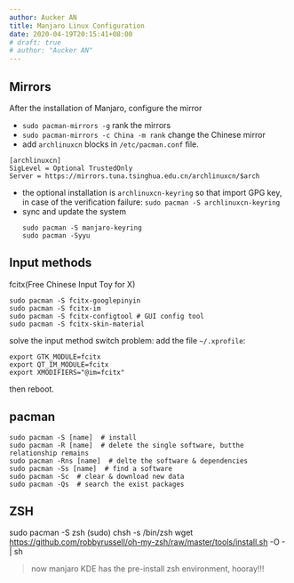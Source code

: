 ```yaml
---
author: Aucker AN
title: Manjaro Linux Configuration
date: 2020-04-19T20:15:41+08:00
# draft: true
# author: "Aucker AN"
---
```


## Mirrors
After the installation of Manjaro, configure the mirror
* `sudo pacman-mirrors -g` rank the mirrors
* `sudo pacman-mirrors -c China -m rank` change the Chinese mirror
* add `archlinuxcn` blocks in `/etc/pacman.conf` file.

```shell
[archlinuxcn]
SigLevel = Optional TrustedOnly
Server = https://mirrors.tuna.tsinghua.edu.cn/archlinuxcn/$arch
```
* the optional installation is `archlinuxcn-keyring` so that import GPG key, in case of the verification failure:
    `sudo pacman -S archlinuxcn-keyring`
* sync and update the system  
    ```shell
    sudo pacman -S manjaro-keyring
    sudo pacman -Syyu
    ```
## Input methods
fcitx(Free Chinese Input Toy for X)
```
sudo pacman -S fcitx-googlepinyin
sudo pacman -S fcitx-im
sudo pacman -S fcitx-configtool # GUI config tool
sudo pacman -S fcitx-skin-material
```
solve the input method switch problem: add the file `~/.xprofile`:
```
export GTK_MODULE=fcitx
export QT_IM_MODULE=fcitx
export XMODIFIERS="@im=fcitx"
```
then reboot.

## pacman 
```
sudo pacman -S [name]  # install
sudo pacman -R [name]  # delete the single software, butthe relationship remains
sudo pacman -Rns [name]  # delte the software & dependencies
sudo pacman -Ss [name]  # find a software
sudo pacman -Sc  # clear & download new data
sudo pacman -Qs  # search the exist packages
```

## ZSH
sudo pacman -S zsh
(sudo) chsh -s /bin/zsh
wget https://github.com/robbyrussell/oh-my-zsh/raw/master/tools/install.sh -O - | sh
> now manjaro KDE has the pre-install zsh environment, hooray!!!

